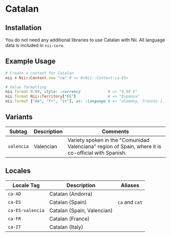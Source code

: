 <!-- This file has been generated. Source: languages/_template.md.erb -->

# Catalan

## Installation

You do not need any additional libraries to use Catalan with Nii.
All language data is included in `nii-core`.

## Example Usage

``` ruby
# Create a context for Catalan
nii = Nii::Context.new "ca" # => #<Nii::Context:ca-ES>

# Value formatting
nii.format 9.99, style: :currency            # => "9,99 €"
nii.format Nii::Territory["ES"]              # => "Espanya"
nii.format ["de", "fr", "it"], as: :language # => "alemany, francès i italià"
```

## Variants

<table>
  <thead>
    <tr>
      <th>Subtag</th>
      <th>Description</th>
      <th>Comments</th>
    </tr>
  </thead>
  <tbody>
    <tr>
      <td><code>valencia</code></td>
      <td>Valencian</td>
      <td>Variety spoken in the "Comunidad Valenciana" region of Spain, where it is co-official with Spanish.</td>
    </tr>
  </tbody>
</table>

## Locales

<table>
  <thead>
    <tr>
      <th>Locale Tag</th>
      <th>Description</th>
      <th>Aliases</th>
    </tr>
  </thead>
  <tbody>
    <tr>
      <td><code>ca-AD</code></td>
      <td>Catalan (Andorra)</td>
      <td></td>
    </tr>
    <tr>
      <td><code>ca-ES</code></td>
      <td>Catalan (Spain)</td>
      <td><code>ca</code> and <code>cat</code></td>
    </tr>
    <tr>
      <td><code>ca-ES-valencia</code></td>
      <td>Catalan (Spain, Valencian)</td>
      <td></td>
    </tr>
    <tr>
      <td><code>ca-FR</code></td>
      <td>Catalan (France)</td>
      <td></td>
    </tr>
    <tr>
      <td><code>ca-IT</code></td>
      <td>Catalan (Italy)</td>
      <td></td>
    </tr>
  </tbody>
</table>

